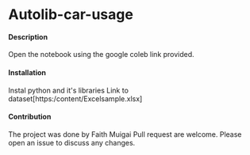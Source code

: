 # Autolib-car-usage
#### Description
Open the notebook using the google coleb link provided.
#### Installation
Instal python and it's libraries
Link to dataset[https:/content/Excelsample.xlsx]
#### Contribution
The project was done by Faith Muigai
Pull request are welcome. Please open an issue to discuss any changes.
